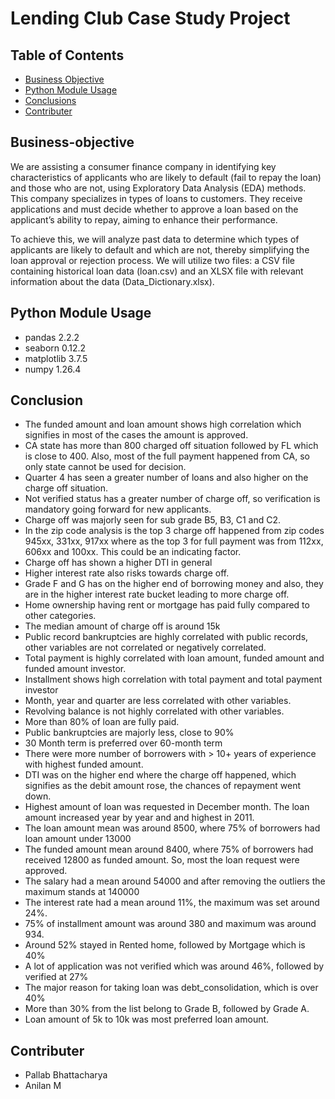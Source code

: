 # Lending Club Case Study Project

## Table of Contents
* [Business Objective](#Business-objective)
* [Python Module Usage](#Python-Module-Usage)
* [Conclusions](#Conclusion)
* [Contributer](#Contributer)

## Business-objective

We are assisting a consumer finance company in identifying key characteristics of applicants who are likely to default (fail to repay the loan) and those who are not, using Exploratory Data Analysis (EDA) methods. This company specializes in types of loans to customers. They receive applications and must decide whether to approve a loan based on the applicant’s ability to repay, aiming to enhance their performance.

To achieve this, we will analyze past data to determine which types of applicants are likely to default and which are not, thereby simplifying the loan approval or rejection process. We will utilize two files: a CSV file containing historical loan data (loan.csv) and an XLSX file with relevant information about the data (Data_Dictionary.xlsx).

## Python Module Usage

* pandas 2.2.2
* seaborn 0.12.2
* matplotlib 3.7.5
* numpy 1.26.4

## Conclusion

- The funded amount and loan amount shows high correlation which signifies in most of the cases the amount is approved.
- CA state has more than 800 charged off situation followed by FL which is close to 400. Also, most of the full payment happened from CA, so only state cannot be used for decision.
- Quarter 4 has seen a greater number of loans and also higher on the charge off situation.
- Not verified status has a greater number of charge off, so verification is mandatory going forward for new applicants.
- Charge off was majorly seen for sub grade B5, B3, C1 and C2.
- In the zip code analysis is the top 3 charge off happened from zip codes 945xx, 331xx, 917xx where as the top 3 for full payment was from 112xx, 606xx and 100xx. This could be an indicating factor.
- Charge off has shown a higher DTI in general
- Higher interest rate also risks towards charge off.
- Grade F and G has on the higher end of borrowing money and also, they are in the higher interest rate bucket leading to more charge off.
- Home ownership having rent or mortgage has paid fully compared to other categories.
- The median amount of charge off is around 15k
- Public record bankruptcies are highly correlated with public records, other variables are not correlated or negatively correlated.
- Total payment is highly correlated with loan amount, funded amount and funded amount investor.
- Installment shows high correlation with total payment and total payment investor
- Month, year and quarter are less correlated with other variables.
- Revolving balance is not highly correlated with other variables.
- More than 80% of loan are fully paid.
- Public bankruptcies are majorly less, close to 90%
- 30 Month term is preferred over 60-month term
- There were more number of borrowers with > 10+ years of experience with highest funded amount.
- DTI was on the higher end where the charge off happened, which signifies as the debit amount rose, the chances of repayment went down.
- Highest amount of loan was requested in December month. The loan amount increased year by year and and highest in 2011.
- The loan amount mean was around 8500, where 75% of borrowers had loan amount under 13000
- The funded amount mean around 8400, where 75% of borrowers had received 12800 as funded amount. So, most the loan request were approved.
- The salary had a mean around 54000 and after removing the outliers the maximum stands at 140000
- The interest rate had a mean around 11%, the maximum was set around 24%.
- 75% of installment amount was around 380 and maximum was around 934.
- Around 52% stayed in Rented home, followed by Mortgage which is 40%
- A lot of application was not verified which was around 46%, followed by verified at 27%
- The major reason for taking loan was debt_consolidation, which is over 40%
- More than 30% from the list belong to Grade B, followed by Grade A.
- Loan amount of 5k to 10k was most preferred loan amount.

## Contributer

- Pallab Bhattacharya
- Anilan M
